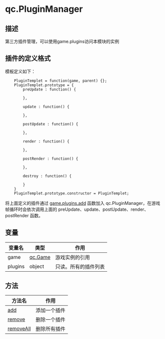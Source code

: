 # qc.PluginManager

## 描述
第三方插件管理，可以使用game.plugins访问本模块的实例

## 插件的定义格式
模板定义如下：
````
	PluginTemplet = function(game, parent) {};
	PluginTemplet.prototype = {
	    preUpdate : function() {

	    },

	    update : function() {

	    },

	    postUpdate : function() {

	    },

	    render : function() {

	    },

	    postRender : function() {

	    },

	    destroy : function() {

	    }
	}
	PluginTemplet.prototype.constructor = PluginTemplet;
````
将上面定义的插件通过 [game.plugins.add](add.md) 函数加入 qc.PluginManager，在游戏帧循环时会依次调用上面的
preUpdate、update、postUpdate、render、postRender 函数。

## 变量
| 变量名        | 类型 | 作用           |
| ------------- |-------------|-------------|
| game | [qc.Game](../game/README.md) | 游戏实例的引用 |
| plugins | object | 只读。所有的插件列表 |

## 方法
| 方法名 | 作用 |
| ------------- |-------------|
| [add](add.md) | 添加一个插件 |
| [remove](remove.md) | 删除一个插件 |
| [removeAll](removeAll.md) | 删除所有插件 |
